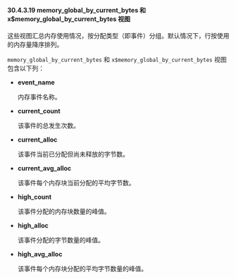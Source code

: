 #### 30.4.3.19 memory_global_by_current_bytes 和 x$memory_global_by_current_bytes 视图

这些视图汇总内存使用情况，按分配类型（即事件）分组。默认情况下，行按使用的内存量降序排列。

`memory_global_by_current_bytes` 和 `x$memory_global_by_current_bytes` 视图包含以下列：

- **event_name**

  内存事件名称。

- **current_count**

  该事件的总发生次数。

- **current_alloc**

  该事件当前已分配但尚未释放的字节数。

- **current_avg_alloc**

  该事件每个内存块当前分配的平均字节数。

- **high_count**

  该事件分配的内存块数量的峰值。

- **high_alloc**

  该事件分配的字节数量的峰值。

- **high_avg_alloc**

  该事件每个内存块分配的平均字节数量的峰值。

